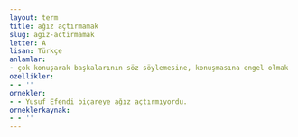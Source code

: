 ```yaml
---
layout: term
title: ağız açtırmamak
slug: agiz-actirmamak
letter: A
lisan: Türkçe
anlamlar:
- çok konuşarak başkalarının söz söylemesine, konuşmasına engel olmak
ozellikler:
- - ''
ornekler:
- - Yusuf Efendi biçareye ağız açtırmıyordu.
orneklerkaynak:
- - ''
---
```

